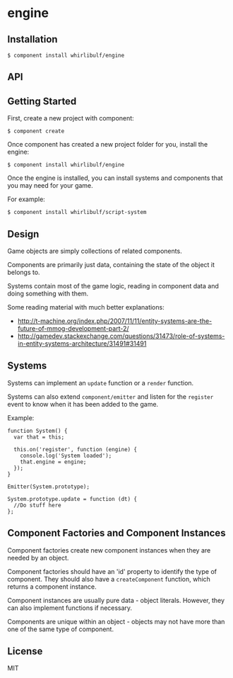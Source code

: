 
# engine

  

## Installation

    $ component install whirlibulf/engine

## API


## Getting Started

First, create a new project with component:

    $ component create

Once component has created a new project folder for you, install the engine:

    $ component install whirlibulf/engine

Once the engine is installed, you can install systems and components that you
may need for your game.

For example:

    $ component install whirlibulf/script-system


## Design

Game objects are simply collections of related components.

Components are primarily just data, containing the state of the object it belongs
to.

Systems contain most of the game logic, reading in component data and doing
something with them.

Some reading material with much better explanations:

* http://t-machine.org/index.php/2007/11/11/entity-systems-are-the-future-of-mmog-development-part-2/
* http://gamedev.stackexchange.com/questions/31473/role-of-systems-in-entity-systems-architecture/31491#31491


## Systems

Systems can implement an `update` function or a `render` function.

Systems can also extend `component/emitter` and listen for the `register` event
to know when it has been added to the game.

Example:

    function System() {
      var that = this;

      this.on('register', function (engine) {
        console.log('System loaded');
        that.engine = engine;
      });
    }

    Emitter(System.prototype);

    System.prototype.update = function (dt) {
      //Do stuff here
    };


## Component Factories and Component Instances

Component factories create new component instances when they are needed by an object.

Component factories should have an 'id' property to identify the type of component.
They should also have a `createComponent` function, which returns a component instance.

Component instances are usually pure data - object literals.
However, they can also implement functions if necessary.

Components are unique within an object - objects may not have more than one of the same type of component.

## License

  MIT
